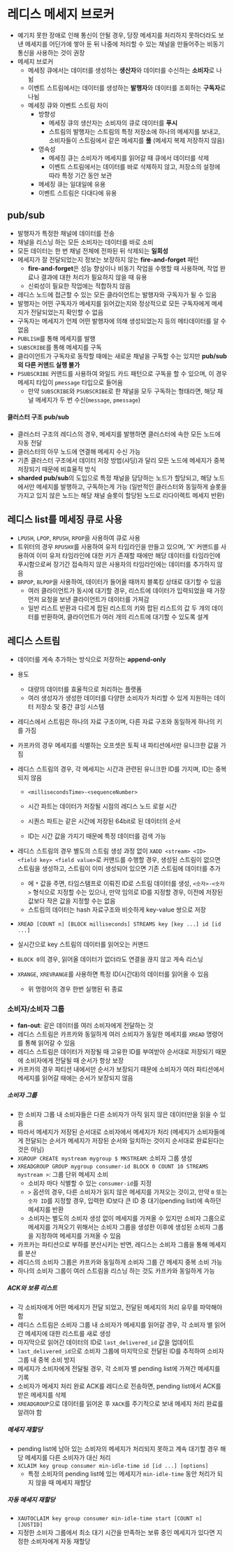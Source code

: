 # 레디스 메세지 브로커

- 예기치 못한 장애로 인해 통신이 안될 경우, 당장 메세지를 처리하지 못하더라도 보낸 메세지를 어딘가에 쌓아 둔 뒤 나중에 처리할 수 있는 채널을 만들어주는 비동기 통신을 사용하는 것이 권장
- 메세지 브로커
  - 메세징 큐에서는 데이터를 생성하는 **생산자**와 데이터를 수신하는 **소비자**로 나뉨
  - 이벤트 스트림에서는 데이터를 생성하는 **발행자**와 데이터를 조회하는 **구독자**로 나뉨
  - 메세징 큐와 이벤트 스트림 차이
    - 방향성
      - 메세징 큐의 생산자는 소비자의 큐로 데이터를 **푸시**
      - 스트림의 발행자는 스트림의 특정 저장소에 하나의 메세지를 보내고, 소비자들이 스트림에서 같은 메세지를 **풀** (메세지 복제 저장하지 않음)
    - 영속성
      - 메세징 큐는 소비자가 메세지를 읽어갈 때 큐에서 데이터를 삭제
      - 이벤트 스트림에서는 데이터를 바로 삭제하지 않고, 저장소의 설정에 따라 특정 기간 동안 보관
    - 메세징 큐는 일대일에 유용
    - 이벤트 스트림은 다대다에 유용



## pub/sub

- 발행자가 특정한 채널에 데이터를 전송
- 채널을 리스닝 하는 모든 소비자는 데이터를 바로 소비
- 모든 데이터는 한 번 채널 전체에 전파된 뒤 삭제되는 **일회성**
- 메세지가 잘 전달되었는지 정보는 보장하지 않는 **fire-and-forget** 패턴
  - **fire-and-forget**은 성능 향상이나 비동기 작업을 수행할 때 사용하며, 작업 완료나 결과에 대한 처리가 필요하지 않을 때 유용
  - 신뢰성이 필요한 작업에는 적합하지 않음
- 레디스 노드에 접근할 수 있는 모든 클라이언트는 발행자와 구독자가 될 수 있음
- 발행자는 어떤 구독자가 메세지를 읽어갔는지와 정상적으로 모든 구독자에게 메세지가 전달되었는지 확인할 수 없음
- 구독자는 메세지가 언제 어떤 발행자에 의해 생성되었는지 등의 메타데이터를 알 수 없음
- `PUBLISH`를 통해 메세지를 발행
- `SUBSCRIBE`를 통해 메세지를 구독
- 클라이언트가 구독자로 동작할 때에는 새로운 채널을 구독할 수는 있지만 **pub/sub 외 다른 커맨드 실행 불가**
- `PSUBSCRIBE` 커맨드를 사용하여 와일드 카드 패턴으로 구독을 할 수 있으며, 이 경우 메세지 타입이 `pmessage` 타입으로 들어옴
  - 만약 `SUBSCRIBE`와 `PSUBSCRIBE`로 한 채널을 모두 구독하는 형태라면, 해당 채널 메세지가 두 번 수신(`message`, `pmessage`)

#### 클러스터 구조 pub/sub

- 클러스터 구조의 레디스의 경우, 메세지를 발행하면 클러스터에 속한 모든 노드에 자동 전달
- 클러스터의 아무 노드에 연결해 메세지 수신 가능
- 기존 클러스터 구조에서 데이터 저장 방법(샤딩)과 달리 모든 노드에 메세지가 중복 저장되기 때문에 비효율적 방식
- **sharded pub/sub**의 도입으로 특정 채널을 담당하는 노드가 할당되고, 해당 노드에서만 메세지를 발행하고, 구독하는게 가능 (일반적인 클러스터와 동일하게 슬롯을 가지고 있지 않은 노드는 해당 채널 슬롯이 할당된 노드로 리다이렉트 메세지 반환)



## 레디스 list를 메세징 큐로 사용

- `LPUSH`, `LPOP`, `RPUSH`, `RPOP`을 사용하여 큐로 사용
- 트위터의 경우 `RPUSHX`를 사용하여 유저 타임라인을 만들고 있으며, 'X' 커맨드를 사용하여 이미 유저 타임라인에 대한 키가 존재할 때에만 해당 데이터를 타임라인에 푸시함으로써 장기간 접속하지 않은 사용자의 타임라인에는 데이터를 추가하지 않음
- `BRPOP`, `BLPOP`을 사용하여, 데이터가 들어올 때까지 블록킹 상태로 대기할 수 있음
  - 여러 클라이언트가 동시에 대기할 경우, 리스트에 데이터가 입력되었을 때 가장 먼저 요청을 보낸 클라이언트가 데이터를 가져감
  - 일반 리스트 반환과 다르게 팝된 리스트의 키와 팝된 리스트의 값 두 개의 데이터를 반환하여, 클라이언트가 여러 개의 리스트에 대기할 수 있도록 설계



## 레디스 스트림

- 데이터를 게속 추가하는 방식으로 저장하는 **append-only**

- 용도

  - 대량의 데이터를 효율적으로 처리하는 플랫폼
  - 여러 생성자가 생성한 데이터를 다양한 소비자가 처리할 수 있게 지원하는 데이터 저장소 및 중간 큐잉 시스템

- 레디스에서 스트림은 하나의 자료 구조이며, 다른 자료 구조와 동일하게 하나의 키를 가짐

- 카프카의 경우 메세지를 식별하는 오프셋은 토픽 내 파티션에서만 유니크한 값을 가짐

- 레디스 스트림의 경우, 각 메세지는 시간과 관련된 유니크한 ID를 가지며, ID는 중복되지 않음

  - `<millisecondsTime>-<sequenceNumber>`

  - 시간 파트는 데이터가 저장될 시점의 레디스 노드 로컬 시간
  - 시퀀스 파트는 같은 시간에 저장된 64bit로 된 데이터의 순서
  - ID는 시간 값을 가지기 때문에 특정 데이터를 검색 가능

- 레디스 스트림의 경우 별도의 스트림 생성 과정 없이 `XADD <stream> <ID> <field key> <field value>`로 커맨드를 수행할 경우, 생성된 스트림이 없으면 스트림을 생성하고, 스트림이 이미 생성되어 있으면 기존 스트림에 데이터를 추가

  - <ID> 에 `*` 값을 주면, 타임스탬프로 이뤄진 ID로 스트림 데이터를 생성, `<숫자>-<숫자>` 형식으로 지정할 수는 있으나, 만약 임의로 ID를 지정할 경우, 이전에 저장된 값보다 작은 값을 지정할 수는 없음
  - 스트림의 데이터는 hash 자료구조와 비슷하게 key-value 쌍으로 저장

-  `XREAD [COUNT n] [BLOCK milliseconds] STREAMS key [key ...] id [id ...]`

  - 실시간으로 key 스트림의 데이터를 읽어오는 커맨드
  - `BLOCK 0`의 경우, 읽어올 데이터가 없더라도 연결을 끊지 않고 게속 리스닝

- `XRANGE`, `XREVRANGE`를 사용하면 특정 ID(시간대)의 데이터를 읽어올 수 있음

  - 위 명령어의 경우 한번 실행된 뒤 종료

### 소비자/소비자 그룹

-  **fan-out**: 같은 데이터를 여러 소비자에게 전달하는 것
- 레디스 스트림은 카프카와 동일하게 여러 소비자가 동일한 메세지를 `XREAD` 명령어를 통해 읽어갈 수 있음
- 레디스 스트림은 데이터가 저장될 때 고유한 ID를 부여받아 순서대로 저장되기 때문에 소비자에게 전달될 때 순서가 항상 보장
- 카프카의 경우 파티션 내에서만 순서가 보장되기 때문에 소비자가 여러 파티션에서 메세지를 읽어갈 때에는 순서가 보장되지 않음

##### 소비자 그룹

- 한 소비자 그룹 내 소비자들은 다른 소비자가 아직 읽지 않은 데이터만을 읽을 수 있음
- 따라서 메세지가 저장된 순서대로 소비자에서 메세지가 처리 (메세지가 소비자들에게 전달되는 순서가 메세지가 저장된 순서와 일치하는 것이지 순서대로 완료된다는 것은 아님)
- `XGROUP CREATE mystream mygroup $ MKSTREAM`: 소비자 그룹 생성
- `XREADGROUP GROUP mygroup consumer-id BLOCK 0 COUNT 10 STREAMS mystream >`: 그룹 단위 메세지 소비
  - 소비자 마다 식별할 수 있는 `consumer-id`를 지정
  - `>` 옵션의 경우, 다른 소비자가 읽지 않은 메세지를 가져오는 것이고, 만약 `0` 또는 `숫자 ID`를 지정할 경우, 입력한 ID보다 큰 ID 중 대기(pending list)에 속하던 메세지를 반환
  - 소비자는 별도의 소비자 생성 없이 메세지를 가져올 수 있지만 소비자 그룹으로 메세지를 가져오기 위해서는 소비자 그룹을 생성한 이후에 생성된 소비자 그룹을 지정하여 메세지를 가져올 수 있음
- 카프카는 파티션으로 부하를 분산시키는 반면, 레디스는 소비자 그룹을 통해 메세지를 분산
- 레디스의 소비자 그룹은 카프카와 동일하게 소비자 그룹 간 메세지 중복 소비 가능
- 하나의 소비자 그룹이 여러 스트림을 리스닝 하는 것도 카프카와 동일하게 가능

##### ACK와 보류 리스트

- 각 소비자에게 어떤 메세지가 전달 되었고, 전달된 메세지의 처리 유무를 파악해야 함
- 레디스 스트림은 소비자 그룹 내 소비자가 메세지를 읽어갈 경우, 각 소비자 별 읽어간 메세지에 대한 리스트를 새로 생성
- 마지막으로 읽어간 데이터의 ID로 `last_delivered_id` 값을 업데이트
- `last_delivered_id`으로 소비자 그룹에 마지막으로 전달된 ID를 추적하여 소비자 그룹 내 중복 소비 방지
- 메세지가 소비자에게 전달될 경우, 각 소비자 별 pending list에 가져간 메세지를 기록
- 소비자가 메세지 처리 완료 ACK를 레디스로 전송하면, pending list에서 ACK를 받은 메세지를 삭제
- `XREADGROUP`으로 데이터를 읽어온 후 `XACK`를 주기적으로 보내 메세지 처리 완료를 알려야 함

##### 메세지 재할당

- pending list에 남아 있는 소비자의 메세지가 처리되지 못하고 계속 대기할 경우 해당 메세지를 다른 소비자가 대신 처리
- `XCLAIM key group consumer min-idle-time id [id ...] [options]`
  - 특정 소비자의 pending list에 있는 메세지가 `min-idle-time` 동안 처리가 되지 않을 때 메세지 재할당

##### 자동 메세지 재할당

- `XAUTOCLAIM key group consumer min-idle-time start [COUNT n] [JUSTID]`
- 지정한 소비자 그룹에서 최소 대기 시간을 만족하는 보류 중인 메세지가 있다면 지정한 소비자에게 자동 재할당